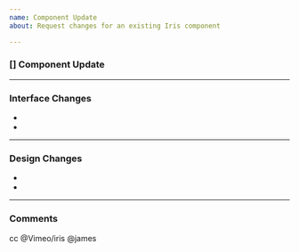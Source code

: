 ```yaml
---
name: Component Update
about: Request changes for an existing Iris component

---
```


### [<!--- Component Name -->] Component Update

***
### Interface Changes
- 
-

***
### Design Changes
-
-

***
### Comments
cc @Vimeo/iris @james
